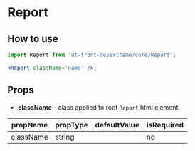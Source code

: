 # Report

## How to use

```jsx
import Report from 'ut-front-devextreme/core/Report';

<Report className='name' />;
```

## Props

- **className** - class applied to root `Report` html element.

| propName  | propType | defaultValue | isRequired |
| --------- | -------- | ------------ | ---------- |
| className | string   |              | no         |
